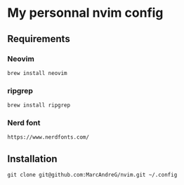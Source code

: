 # My personnal nvim config

## Requirements
### Neovim
```
brew install neovim
```
### ripgrep
```
brew install ripgrep
```
### Nerd font
```
https://www.nerdfonts.com/
```

## Installation
```
git clone git@github.com:MarcAndreG/nvim.git ~/.config
```
